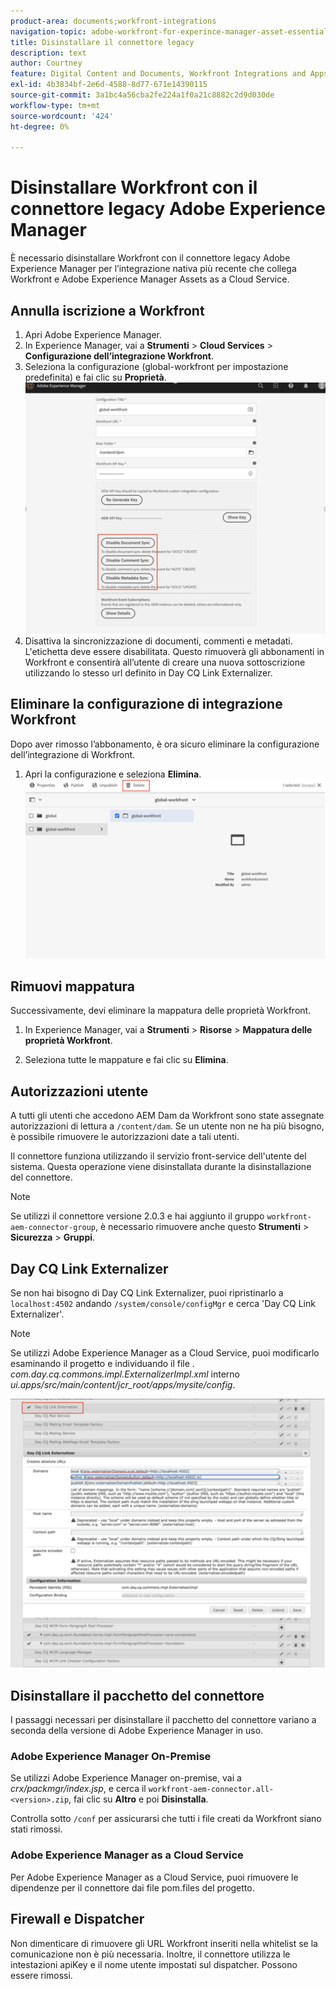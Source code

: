 ```yaml
---
product-area: documents;workfront-integrations
navigation-topic: adobe-workfront-for-experince-manager-asset-essentials
title: Disinstallare il connettore legacy
description: text
author: Courtney
feature: Digital Content and Documents, Workfront Integrations and Apps
exl-id: 4b3834bf-2e6d-4588-8d77-671e14390115
source-git-commit: 3a1bc4a56cba2fe224a1f0a21c8882c2d9d030de
workflow-type: tm+mt
source-wordcount: '424'
ht-degree: 0%

---
```


# Disinstallare Workfront con il connettore legacy Adobe Experience Manager

È necessario disinstallare Workfront con il connettore legacy Adobe Experience Manager per l’integrazione nativa più recente che collega Workfront e Adobe Experience Manager Assets as a Cloud Service.

## Annulla iscrizione a Workfront

1. Apri Adobe Experience Manager.
1. In Experience Manager, vai a **Strumenti** > **Cloud Services** > **Configurazione dell’integrazione Workfront**.
1. Seleziona la configurazione (global-workfront per impostazione predefinita) e fai clic su **Proprietà**.
   ![annullare l’iscrizione al workfront](assets/unsubscribe-from-workfront.png)
1. Disattiva la sincronizzazione di documenti, commenti e metadati. L&#39;etichetta deve essere disabilitata.
Questo rimuoverà gli abbonamenti in Workfront e consentirà all’utente di creare una nuova sottoscrizione utilizzando lo stesso url definito in Day CQ Link Externalizer.

## Eliminare la configurazione di integrazione Workfront

Dopo aver rimosso l’abbonamento, è ora sicuro eliminare la configurazione dell’integrazione di Workfront.

1. Apri la configurazione e seleziona **Elimina**.
   ![elimina configurazione](assets/delete-wf-configuration.png)

## Rimuovi mappatura

Successivamente, devi eliminare la mappatura delle proprietà Workfront.

1. In Experience Manager, vai a **Strumenti** > **Risorse** > **Mappatura delle proprietà Workfront**.

1. Seleziona tutte le mappature e fai clic su **Elimina**.

## Autorizzazioni utente

A tutti gli utenti che accedono AEM Dam da Workfront sono state assegnate autorizzazioni di lettura a `/content/dam`. Se un utente non ne ha più bisogno, è possibile rimuovere le autorizzazioni date a tali utenti.

Il connettore funziona utilizzando il servizio front-service dell&#39;utente del sistema. Questa operazione viene disinstallata durante la disinstallazione del connettore.

>[!NOTE]
>
>Se utilizzi il connettore versione 2.0.3 e hai aggiunto il gruppo `workfront-aem-connector-group`, è necessario rimuovere anche questo **Strumenti** > **Sicurezza** > **Gruppi**.

## Day CQ Link Externalizer

Se non hai bisogno di Day CQ Link Externalizer, puoi ripristinarlo a `localhost:4502` andando `/system/console/configMgr` e cerca &#39;Day CQ Link Externalizer&#39;.

>[!NOTE]
>
>Se utilizzi Adobe Experience Manager as a Cloud Service, puoi modificarlo esaminando il progetto e individuando il file . _com.day.cq.commons.impl.ExternalizerImpl.xml_ interno _ui.apps/src/main/content/jcr_root/apps/mysite/config_.

![Day CQ Link Externalizer](assets/Day-CQ-Link-Externalizer.png)

## Disinstallare il pacchetto del connettore

I passaggi necessari per disinstallare il pacchetto del connettore variano a seconda della versione di Adobe Experience Manager in uso.

### Adobe Experience Manager On-Premise

Se utilizzi Adobe Experience Manager on-premise, vai a _crx/packmgr/index.jsp_, e cerca il `workfront-aem-connector.all-<version>.zip`, fai clic su **Altro** e poi **Disinstalla**.

Controlla sotto `/conf` per assicurarsi che tutti i file creati da Workfront siano stati rimossi.

### Adobe Experience Manager as a Cloud Service

Per Adobe Experience Manager as a Cloud Service, puoi rimuovere le dipendenze per il connettore dai file pom.files del progetto.

## Firewall e Dispatcher

Non dimenticare di rimuovere gli URL Workfront inseriti nella whitelist se la comunicazione non è più necessaria. Inoltre, il connettore utilizza le intestazioni apiKey e il nome utente impostati sul dispatcher. Possono essere rimossi.
